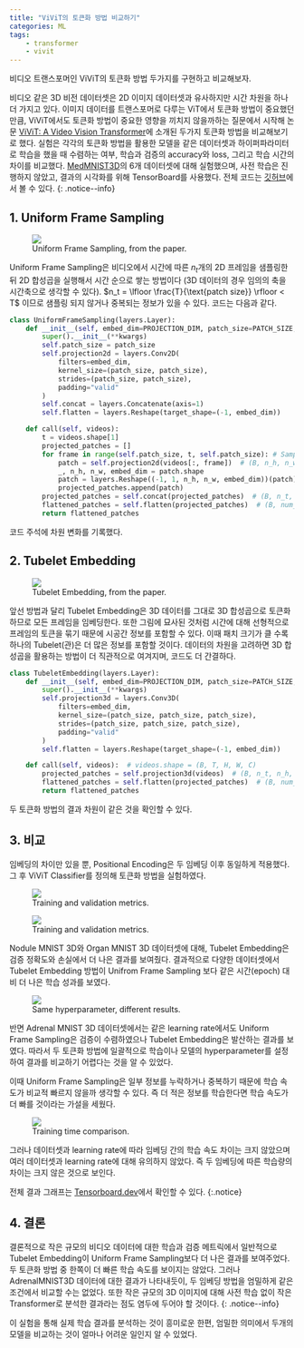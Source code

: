 ```yaml
---
title: "ViViT의 토큰화 방법 비교하기"
categories: ML
tags:
    - transformer
    - vivit
---
```


비디오 트랜스포머인 ViViT의 토큰화 방법 두가지를 구현하고 비교해보자.

비디오 같은 3D 비전 데이터셋은 2D 이미지 데이터셋과 유사하지만 시간 차원을 하나 더 가지고 있다. 이미지 데이터를 트랜스포머로 다루는 ViT에서 토큰화 방법이 중요했던 만큼, ViViT에서도 토큰화 방법이 중요한 영향을 끼치지 않을까하는 질문에서 시작해 논문 [ViViT: A Video Vision Transformer](https://arxiv.org/abs/2103.15691)에 소개된 두가지 토큰화 방법을 비교해보기로 했다. 실험은 각각의 토큰화 방법을 활용한 모델을 같은 데이터셋과 하이퍼파라미터로 학습을 했을 때 수렴하는 여부, 학습과 검증의 accuracy와 loss, 그리고 학습 시간의 차이를 비교했다. [MedMNIST3D](https://medmnist.com/)의 6개 데이터셋에 대해 실험했으며, 사전 학습은 진행하지 않았고, 결과의 시각화를 위해 TensorBoard를 사용했다. 전체 코드는 [깃허브](https://github.com/nearnear/vision-studies/blob/main/ViViT/Tokenization_comparison_in_ViViT.ipynb)에서 볼 수 있다.
{: .notice--info}


## 1. Uniform Frame Sampling

<figure style="width: 500px" class="align-center">
	<a href="/imgs/post-imgs/vivit-ufs.png"><img src="/imgs/post-imgs/vivit-ufs.png"></a>
	<figcaption>Uniform Frame Sampling, from the paper.
</figcaption>
</figure>

Uniform Frame Sampling은 비디오에서 시간에 따른 $n_t$개의 2D 프레임을 샘플링한 뒤 2D 합성곱을 실행해서 시간 순으로 쌓는 방법이다 (3D 데이터의 경우 임의의 축을 시간축으로 생각할 수 있다). $n_t = \lfloor \frac{T}{\text{patch size}} \rfloor < T$ 이므로 샘플링 되지 않거나 중복되는 정보가 있을 수 있다. 코드는 다음과 같다.

```python
class UniformFrameSampling(layers.Layer):
    def __init__(self, embed_dim=PROJECTION_DIM, patch_size=PATCH_SIZE, **kwargs):
        super().__init__(**kwargs)
        self.patch_size = patch_size
        self.projection2d = layers.Conv2D(
            filters=embed_dim,
            kernel_size=(patch_size, patch_size),
            strides=(patch_size, patch_size),
            padding="valid"
        )
        self.concat = layers.Concatenate(axis=1)
        self.flatten = layers.Reshape(target_shape=(-1, embed_dim))

    def call(self, videos):
        t = videos.shape[1]
        projected_patches = []
        for frame in range(self.patch_size, t, self.patch_size): # Sample n_t
            patch = self.projection2d(videos[:, frame])  # (B, n_h, n_w, embed_dim)
            _, n_h, n_w, embed_dim = patch.shape
            patch = layers.Reshape((-1, 1, n_h, n_w, embed_dim))(patch)
            projected_patches.append(patch)
        projected_patches = self.concat(projected_patches)  # (B, n_t, n_h, n_w, embed_dim)
        flattened_patches = self.flatten(projected_patches)  # (B, num_patches, embed_dim)
        return flattened_patches
```

코드 주석에 차원 변화를 기록했다. 


## 2. Tubelet Embedding

<figure style="width: 500px" class="align-center">
	<a href="/imgs/post-imgs/vivit-tubelet-embedding.png"><img src="/imgs/post-imgs/vivit-tubelet-embedding.png"></a>
	<figcaption>Tubelet Embedding, from the paper.
</figcaption>
</figure>

앞선 방법과 달리 Tubelet Embedding은 3D 데이터를 그대로 3D 합성곱으로 토큰화하므로 모든 프레임을 임베딩한다. 또한 그림에 묘사된 것처럼 시간에 대해 선형적으로 프레임의 토큰을 묶기 때문에 시공간 정보를 포함할 수 있다. 이때 패치 크기가 클 수록 하나의 Tubelet(관)은 더 많은 정보를 포함할 것이다. 데이터의 차원을 고려하면 3D 합성곱을 활용하는 방법이 더 직관적으로 여겨지며, 코드도 더 간결하다.

```python
class TubeletEmbedding(layers.Layer):
    def __init__(self, embed_dim=PROJECTION_DIM, patch_size=PATCH_SIZE, **kwargs):
        super().__init__(**kwargs)
        self.projection3d = layers.Conv3D(
            filters=embed_dim,
            kernel_size=(patch_size, patch_size, patch_size),
            strides=(patch_size, patch_size, patch_size),
            padding="valid"
        )
        self.flatten = layers.Reshape(target_shape=(-1, embed_dim))

    def call(self, videos):  # videos.shape = (B, T, H, W, C)
        projected_patches = self.projection3d(videos)  # (B, n_t, n_h, n_w, embed_dim)
        flattened_patches = self.flatten(projected_patches)  # (B, num_patches, embed_dim)
        return flattened_patches
```

두 토큰화 방법의 결과 차원이 같은 것을 확인할 수 있다.


## 3. 비교

임베딩의 차이만 있을 뿐, Positional Encoding은 두 임베딩 이후 동일하게 적용했다. 그 후 ViViT Classifier를 정의해 토큰화 방법을 실험하였다.

<figure style="width: 600px" class="align-center">
	<a href="/imgs/post-imgs/vivit-result-nodule.png"><img src="/imgs/post-imgs/vivit-result-nodule.png"></a>
	<figcaption>Training and validation metrics.
</figcaption>
</figure>

<figure style="width: 600px" class="align-center">
	<a href="/imgs/post-imgs/vivit-result-organ.png"><img src="/imgs/post-imgs/vivit-result-organ.png"></a>
	<figcaption>Training and validation metrics.
</figcaption>
</figure>

Nodule MNIST 3D와 Organ MNIST 3D 데이터셋에 대해, Tubelet Embedding은 검증 정확도와 손실에서 더 나은 결과를 보여줬다. 결과적으로 다양한 데이터셋에서 Tubelet Embedding 방법이 Unifrom Frame Sampling 보다 같은 시간(epoch) 대비 더 나은 학습 성과를 보였다.

<figure style="width: 600px" class="align-center">
	<a href="/imgs/post-imgs/vivit-result-adrenal.png"><img src="/imgs/post-imgs/vivit-result-adrenal.png"></a>
	<figcaption>Same hyperparameter, different results.
</figcaption>
</figure>

반면 Adrenal MNIST 3D 데이터셋에서는 같은 learning rate에서도 Uniform Frame Sampling은 검증이 수렴하였으나 Tubelet Embedding은 발산하는 결과를 보였다. 따라서 두 토큰화 방법에 일괄적으로 학습이나 모델의 hyperparameter를 설정하여 결과를 비교하기 어렵다는 것을 알 수 있었다. 

이때 Uniform Frame Sampling은 일부 정보를 누락하거나 중복하기 때문에 학습 속도가 비교적 빠르지 않을까 생각할 수 있다. 즉 더 적은 정보를 학습한다면 학습 속도가 더 빠를 것이라는 가설을 세웠다. 

<figure style="width: 700px" class="align-center">
	<a href="/imgs/post-imgs/vivit-train-time.png"><img src="/imgs/post-imgs/vivit-train-time.png"></a>
	<figcaption>Training time comparison.
</figcaption>
</figure>

그러나 데이터셋과 learning rate에 따라 임베딩 간의 학습 속도 차이는 크지 않았으며 여러 데이터셋과 learning rate에 대해 유의하지 않았다. 즉 두 임베딩에 따른 학습량의 차이는 크지 않은 것으로 보인다. 

전체 결과 그래프는 [Tensorboard.dev](https://tensorboard.dev/experiment/PKs2SEeNQLO68B4tB7U8tg)에서 확인할 수 있다.
{:.notice}


## 4. 결론

결론적으로 작은 규모의 비디오 데이터에 대한 학습과 검증 메트릭에서 일반적으로 Tubelet Embedding이 Uniform Frame Sampling보다 더 나은 결과를 보여주었다. 두 토큰화 방법 중 한쪽이 더 빠른 학습 속도를 보이지는 않았다. 그러나 AdrenalMNIST3D 데이터에 대한 결과가 나타내듯이, 두 임베딩 방법을 엄밀하게 같은 조건에서 비교할 수는 없었다. 또한 작은 규모의 3D 이미지에 대해 사전 학습 없이 작은 Transformer로 분석한 결과라는 점도 염두에 두어야 할 것이다. 
{: .notice--info}

이 실험을 통해 실제 학습 결과를 분석하는 것이 흥미로운 한편, 엄밀한 의미에서 두개의 모델을 비교하는 것이 얼마나 어려운 일인지 알 수 있었다.